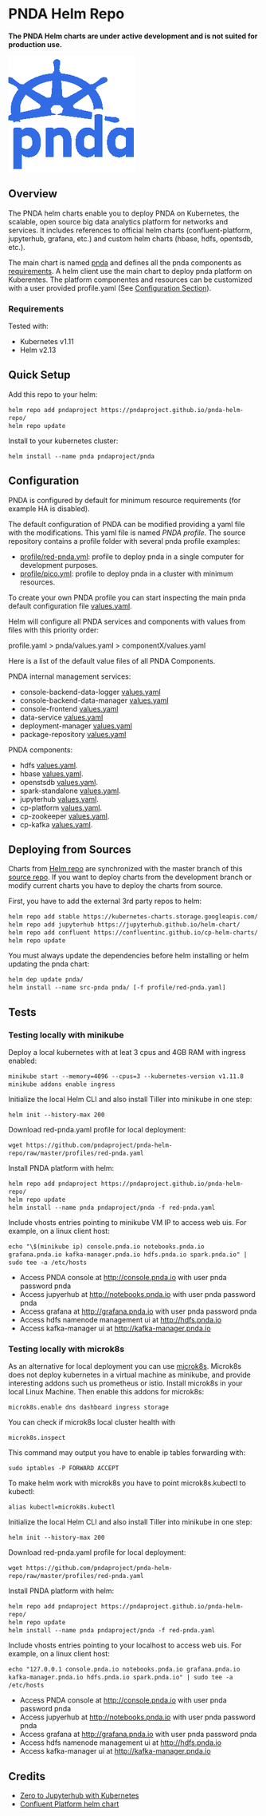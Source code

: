 # PNDA Helm Repo

**The PNDA Helm charts are under active development and is not suited for production use.**

![logo](kube-pnda_icon.png)

## Overview

The PNDA helm charts enable you to deploy PNDA on Kubernetes, the scalable, open source big data analytics platform for networks and services.
It includes references to official helm charts (confluent-platform, jupyterhub, grafana, etc.) and custom helm charts (hbase, hdfs, opentsdb, etc.).

The main chart is named [pnda](pnda) and defines all the pnda components as [requirements](pnda/requirements.yaml). A helm client use the main chart to deploy pnda platform on Kuberentes. The platform componentes and resources can be customized with a user provided profile.yaml (See [Configuration Section](#Configuration)).

### Requirements

Tested with:

- Kubernetes v1.11
- Helm v2.13

## Quick Setup

Add this repo to your helm:
```
helm repo add pndaproject https://pndaproject.github.io/pnda-helm-repo/
helm repo update
```

Install to your kubernetes cluster:
```
helm install --name pnda pndaproject/pnda
```

## Configuration
PNDA is configured by default for minimum resource requirements (for example HA is disabled).

The default configuration of PNDA can be modified providing a yaml file with the modifications. This yaml file is named *PNDA profile*. 
The source repository contains a profile folder with several pnda profile examples:

- [profile/red-pnda.yml](profile/red-pnda.yml): profile to deploy pnda in a single computer for development purposes.
- [profile/pico.yml](profile/pico.yml): profile to deploy pnda in a cluster with minimum resources.

To create your own PNDA profile you can start inspecting the main pnda default configuration file [values.yaml](pnda/values.yaml).

Helm will configure all PNDA services and components with values from files with this priority order:

profile.yaml > pnda/values.yaml > componentX/values.yaml

Here is a list of the default value files of all PNDA Components.

PNDA internal management services:
- console-backend-data-logger [values.yaml](pnda/console-backend-data-logger/values.yaml)
- console-backend-data-manager [values.yaml](pnda/console-backend-data-manager/values.yaml)
- console-frontend [values.yaml](pnda/console-frontend/values.yaml)
- data-service [values.yaml](pnda/data-service/values.yaml)
- deployment-manager [values.yaml](pnda/deployment-manager/values.yaml)
- package-repository [values.yaml](pnda/package-repository/values.yaml)

PNDA components:
- hdfs [values.yaml](hdfs/values.yaml).
- hbase [values.yaml](hbase/values.yaml).
- openstsdb [values.yaml](opentsdb/values.yaml).
- spark-standalone [values.yaml](spark-standalone/values.yaml).
- jupyterhub [values.yaml](https://github.com/jupyterhub/zero-to-jupyterhub-k8s/blob/0.8.2/jupyterhub/values.yaml).
- cp-platform [values.yaml](https://github.com/confluentinc/cp-helm-charts/blob/master/values.yaml).
- cp-zookeeper [values.yaml](https://github.com/confluentinc/cp-helm-charts/blob/master/charts/cp-zookeeper/values.yaml).
- cp-kafka [values.yaml](https://github.com/confluentinc/cp-helm-charts/blob/master/charts/cp-kafka/values.yaml).


## Deploying from Sources

Charts from [Helm repo](https://pndaproject.github.io/pnda-helm-repo/) are synchronized with the master branch of this [source repo](https://github.com/pndaproject/pnda-helm-repo).
If you want to deploy charts from the development branch or modify current charts you have to deploy the charts from source.

First, you have to add the external 3rd party repos to helm:

```
helm repo add stable https://kubernetes-charts.storage.googleapis.com/
helm repo add jupyterhub https://jupyterhub.github.io/helm-chart/
helm repo add confluent https://confluentinc.github.io/cp-helm-charts/
helm repo update
```

You must always update the dependencies before helm installing or helm updating the pnda chart:

```
helm dep update pnda/
helm install --name src-pnda pnda/ [-f profile/red-pnda.yaml]
```

## Tests

### Testing locally with minikube

Deploy a local kubernetes with at leat 3 cpus and 4GB RAM with ingress enabled:

```
minikube start --memory=4096 --cpus=3 --kubernetes-version v1.11.8
minikube addons enable ingress
```

Initialize the local Helm CLI and also install Tiller into minikube in one step:

```
helm init --history-max 200
```

Download red-pnda.yaml profile for local deployment:
```
wget https://github.com/pndaproject/pnda-helm-repo/raw/master/profiles/red-pnda.yaml
```

Install PNDA platform with helm:
```
helm repo add pndaproject https://pndaproject.github.io/pnda-helm-repo/
helm repo update
helm install --name pnda pndaproject/pnda -f red-pnda.yaml
```

Include vhosts entries pointing to minikube VM IP to access web uis.
For example, on a linux client host:

```
echo "\$(minikube ip) console.pnda.io notebooks.pnda.io grafana.pnda.io kafka-manager.pnda.io hdfs.pnda.io spark.pnda.io" | sudo tee -a /etc/hosts
```

- Access PNDA console at http://console.pnda.io with user pnda password pnda
- Access jupyerhub at http://notebooks.pnda.io with user pnda password pnda
- Access grafana at http://grafana.pnda.io with user pnda password pnda
- Access hdfs namenode management ui at http://hdfs.pnda.io
- Access kafka-manager ui at http://kafka-manager.pnda.io

### Testing locally with microk8s

As an alternative for local deployment you can use [microk8s](https://microk8s.io/). Microk8s does not deploy kubernetes in a virtual machine as minikube, and provide interesting addons such us prometheus or istio. 
Install microk8s in your local Linux Machine. Then enable this addons for microk8s:

```
microk8s.enable dns dashboard ingress storage
```

You can check if microk8s local cluster health with

```
microk8s.inspect
```

This command may output you have to enable ip tables forwarding with:
```
sudo iptables -P FORWARD ACCEPT
```

To make helm work with microk8s you have to point microk8s.kubectl to kubectl:
```
alias kubectl=microk8s.kubectl
```

Initialize the local Helm CLI and also install Tiller into minikube in one step:

```
helm init --history-max 200
```

Download red-pnda.yaml profile for local deployment:
```
wget https://github.com/pndaproject/pnda-helm-repo/raw/master/profiles/red-pnda.yaml
```

Install PNDA platform with helm:
```
helm repo add pndaproject https://pndaproject.github.io/pnda-helm-repo/
helm repo update
helm install --name pnda pndaproject/pnda -f red-pnda.yaml
```

Include vhosts entries pointing to your localhost to access web uis.
For example, on a linux client host:

```
echo "127.0.0.1 console.pnda.io notebooks.pnda.io grafana.pnda.io kafka-manager.pnda.io hdfs.pnda.io spark.pnda.io" | sudo tee -a /etc/hosts
```

- Access PNDA console at http://console.pnda.io with user pnda password pnda
- Access jupyerhub at http://notebooks.pnda.io with user pnda password pnda
- Access grafana at http://grafana.pnda.io with user pnda password pnda
- Access hdfs namenode management ui at http://hdfs.pnda.io
- Access kafka-manager ui at http://kafka-manager.pnda.io


## Credits

- [Zero to Jupyterhub with Kubernetes](https://zero-to-jupyterhub.readthedocs.io/en/latest/)
- [Confluent Platform helm chart](https://github.com/confluentinc/cp-helm-charts)
